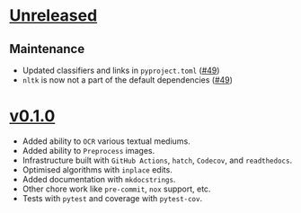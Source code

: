 # [Unreleased](https://github.com/Saransh-cpp/OCRed)

## Maintenance

- Updated classifiers and links in `pyproject.toml` ([#49](https://github.com/Saransh-cpp/OCRed/pull/49))
- `nltk` is now not a part of the default dependencies ([#49](https://github.com/Saransh-cpp/OCRed/pull/49))

# [v0.1.0](https://github.com/Saransh-cpp/OCRed/tree/v0.1.0)

- Added ability to `OCR` various textual mediums.
- Added ability to `Preprocess` images.
- Infrastructure built with `GitHub Actions`, `hatch`, `Codecov`, and `readthedocs`.
- Optimised algorithms with `inplace` edits.
- Added documentation with `mkdocstrings`.
- Other chore work like `pre-commit`, `nox` support, etc.
- Tests with `pytest` and coverage with `pytest-cov`.
